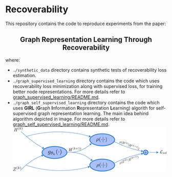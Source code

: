 # Recoverability
This repository contains the code to reproduce experiments from the paper: 
<div align="center">
    <h2>
        <b>
            Graph Representation Learning Through Recoverability
        </b>
    </h2>
</div>

where:
- `./synthetic_data` directory contains synthetic tests of recoverability loss estimation.
- `./graph_supervised_learning` directory contains the code which uses recoverability loss minimization along with supervised loss,
for training better node representations. For more details refer to [graph_supervised_learning/README.md](graph_supervised_learning/README.md).
- `./graph_self_supervised_learning` directory contains the code which uses **GIRL** (**G**raph **I**nformation **R**epresentation **L**earning) algorith
for self-supervised graph representation learning. The main idea behind algorithm depicted in image. For more details refer to [graph_self_supervised_learning/README.md](graph_self_supervised_learning/README.md).
![](images/GIRL.png?raw=true)


